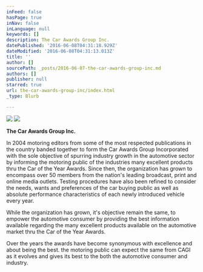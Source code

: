 ```yaml
---
inFeed: false
hasPage: true
inNav: false
inLanguage: null
keywords: []
description: The Car Awards Group Inc.
datePublished: '2016-06-08T04:31:18.929Z'
dateModified: '2016-06-08T04:31:13.013Z'
title: ''
author: []
sourcePath: _posts/2016-06-07-the-car-awards-group-inc.md
authors: []
publisher: null
starred: true
url: the-car-awards-group-inc/index.html
_type: Blurb

---
```

![](https://the-grid-user-content.s3-us-west-2.amazonaws.com/337f7a14-bb74-42db-a918-abb5a8357969.png)
![](https://the-grid-user-content.s3-us-west-2.amazonaws.com/6307b8c2-7e84-45f7-9177-6317365bfc55.jpg)

**The Car Awards Group Inc.**

In 2004 motoring editors from some of the most respected publications in the country banded together to form the Car Awards Group Incorporated with the sole objective of spurring industry growth in the automotive sector by informing the motoring public of the industries many excellent products thru the Car of the Year Awards. Since then, the organization has grown to encompass over 50 members from the nation's leading broadcast, print and online media outlets. Testing procedures have also been refined to consider the needs, wants and preferences of the car buying public as well as absolute performance characteristics of each newly introduced vehicle every year.

While the organization has grown, it's objective remain the same, to empower the automotive consumer by providing the best information available regarding the many excellent products available on the automotive market thru the Car of the Year Awards.

Over the years the awards have become synonymous with excellence and about being the best. the motoring public can expect the same from CAGI as it evolves and gives its best to the both the automotive consumer and industry.